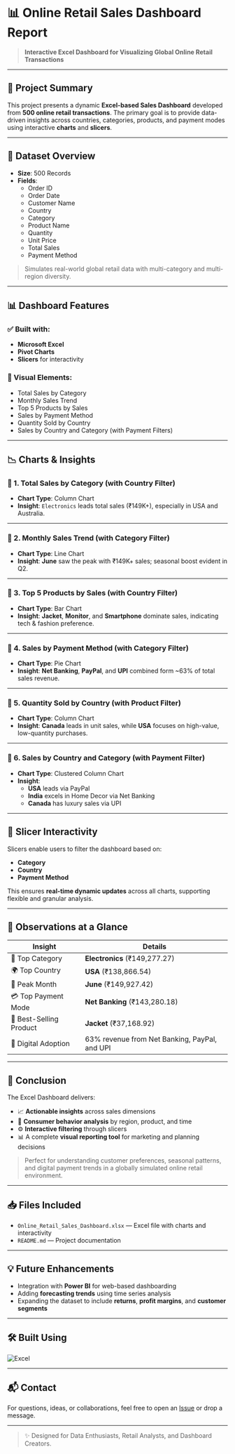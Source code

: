 
# 📊 Online Retail Sales Dashboard Report

> **Interactive Excel Dashboard for Visualizing Global Online Retail Transactions**

---

## 📌 Project Summary

This project presents a dynamic **Excel-based Sales Dashboard** developed from **500 online retail transactions**. The primary goal is to provide data-driven insights across countries, categories, products, and payment modes using interactive **charts** and **slicers**.

---

## 📁 Dataset Overview

- **Size**: 500 Records  
- **Fields**:
  - Order ID
  - Order Date
  - Customer Name
  - Country
  - Category
  - Product Name
  - Quantity
  - Unit Price
  - Total Sales
  - Payment Method

> Simulates real-world global retail data with multi-category and multi-region diversity.

---

## 📊 Dashboard Features

### ✅ Built with:
- **Microsoft Excel**
- **Pivot Charts**
- **Slicers** for interactivity

### 🧭 Visual Elements:
- Total Sales by Category
- Monthly Sales Trend
- Top 5 Products by Sales
- Sales by Payment Method
- Quantity Sold by Country
- Sales by Country and Category (with Payment Filters)

---

## 📉 Charts & Insights

### 📌 1. Total Sales by Category (with Country Filter)
- **Chart Type**: Column Chart  
- **Insight**: `Electronics` leads total sales (₹149K+), especially in USA and Australia.

---

### 📌 2. Monthly Sales Trend (with Category Filter)
- **Chart Type**: Line Chart  
- **Insight**: **June** saw the peak with ₹149K+ sales; seasonal boost evident in Q2.

---

### 📌 3. Top 5 Products by Sales (with Country Filter)
- **Chart Type**: Bar Chart  
- **Insight**: **Jacket**, **Monitor**, and **Smartphone** dominate sales, indicating tech & fashion preference.

---

### 📌 4. Sales by Payment Method (with Category Filter)
- **Chart Type**: Pie Chart  
- **Insight**: **Net Banking**, **PayPal**, and **UPI** combined form ~63% of total sales revenue.

---

### 📌 5. Quantity Sold by Country (with Product Filter)
- **Chart Type**: Column Chart  
- **Insight**: **Canada** leads in unit sales, while **USA** focuses on high-value, low-quantity purchases.

---

### 📌 6. Sales by Country and Category (with Payment Filter)
- **Chart Type**: Clustered Column Chart  
- **Insight**:  
  - **USA** leads via PayPal  
  - **India** excels in Home Decor via Net Banking  
  - **Canada** has luxury sales via UPI

---

## 🔁 Slicer Interactivity

Slicers enable users to filter the dashboard based on:
- **Category**
- **Country**
- **Payment Method**

This ensures **real-time dynamic updates** across all charts, supporting flexible and granular analysis.

---

## 📌 Observations at a Glance

| Insight | Details |
|--------|---------|
| 🛒 Top Category | **Electronics** (₹149,277.27) |
| 🌍 Top Country | **USA** (₹138,866.54) |
| 📅 Peak Month | **June** (₹149,927.42) |
| 💳 Top Payment Mode | **Net Banking** (₹143,280.18) |
| 🧥 Best-Selling Product | **Jacket** (₹37,168.92) |
| 🔄 Digital Adoption | 63% revenue from Net Banking, PayPal, and UPI |

---

## 🎯 Conclusion

The Excel Dashboard delivers:
- 📈 **Actionable insights** across sales dimensions
- 🧠 **Consumer behavior analysis** by region, product, and time
- ⚙️ **Interactive filtering** through slicers
- 📊 A complete **visual reporting tool** for marketing and planning decisions

> Perfect for understanding customer preferences, seasonal patterns, and digital payment trends in a globally simulated online retail environment.

---

## 📥 Files Included

- `Online_Retail_Sales_Dashboard.xlsx` — Excel file with charts and interactivity
- `README.md` — Project documentation

---

## 💡 Future Enhancements

- Integration with **Power BI** for web-based dashboarding  
- Adding **forecasting trends** using time series analysis  
- Expanding the dataset to include **returns**, **profit margins**, and **customer segments**

---

## 🛠 Built Using

![Excel](https://img.shields.io/badge/Microsoft%20Excel-217346?style=for-the-badge&logo=microsoft-excel&logoColor=white)

---

## 📬 Contact

For questions, ideas, or collaborations, feel free to open an [Issue](https://github.com/) or drop a message.

---

> ✨ Designed for Data Enthusiasts, Retail Analysts, and Dashboard Creators.
